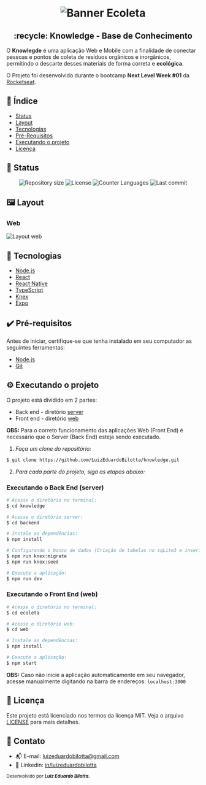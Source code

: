 <h1 align="center">
  <img src="./images/web-principal.png" alt="Banner Ecoleta"/>
</h1>

<h2 align="center">:recycle: Knowledge - Base de Conhecimento</h2>
<p> 
  O <strong>Knowlegde</strong> é uma aplicação Web e Mobile com a finalidade de conectar pessoas e pontos de coleta de resíduos orgânicos e inorgânicos, permitindo o descarte desses materiais de forma correta e <strong>ecológica</strong>.
  
  O Projeto foi desenvolvido durante o bootcamp <strong>Next Level Week #01</strong> da [Rocketseat](https://rocketseat.com.br/).
</p>

## :dart: Índice
- [Status](#status)
- [Layout](#layout)
- [Tecnologias](#tecnologias)
- [Pré-Requisitos](#pre-requisitos)
- [Executando o projeto](#executando-o-projeto)
- [Licença](#licença)

## :game_die: Status
<p align="center">
  <img src="https://img.shields.io/github/repo-size/LuizEduardoBilotta/knowledge?style=for-the-badge" alt="Repository size">
  <img src="https://img.shields.io/github/license/LuizEduardoBilotta/knowledge?style=for-the-badge" alt="License">
  <img src="https://img.shields.io/github/languages/count/LuizEduardoBilotta/knowledge?style=for-the-badge&color=eb152a" alt="Counter Languages">
  <img src="https://img.shields.io/github/last-commit/LuizEduardoBilotta/knowledge?style=for-the-badge&color=f50cbb" alt="Last commit">
</p>

## :framed_picture: Layout

### Web
<img src="./images/apresentacao.png" alt="Layout web" title="Layout web">

## :toolbox: Tecnologias
- [Node.js](https://nodejs.org/)
- [React](https://reactjs.org)
- [React Native](https://reactnative.dev/)
- [TypeScript](https://www.typescriptlang.org/)
- [Knex](http://knexjs.org/)
- [Expo](https://expo.io/)

## :heavy_check_mark: Pré-requisitos
Antes de iniciar, certifique-se que tenha instalado em seu computador as seguintes ferramentas:
- [Node.js](https://nodejs.org/)
- [Git](https://git-scm.com/downloads)

## :gear: Executando o projeto
O projeto está dividido em 2 partes:
- Back end - diretório [server](./server)
- Front end - diretório [web](./web)

**OBS:** Para o correto funcionamento das aplicações Web (Front End) é necessário que o Server (Back End) esteja sendo executado.

1. *Faça um clone do repositório:*

```sh
$ git clone https://github.com/LuizEduardoBilotta/knowledge.git
```

2. *Para cada parte do projeto, siga as etapas abaixo:*

### Executando o Back End (server)

```sh
# Acesse o diretório no terminal:
$ cd knowledge

# Acesse o diretório server:
$ cd backend

# Instale as dependências:
$ npm install

# Configurando o banco de dados (Criação de tabelas no sqLite3 e inserindo os itens pré-cadastrados):
$ npm run knex:migrate
$ npm run knex:seed

# Execute a aplicação:
$ npm run dev
```

### Executando o Front End (web)

```sh
# Acesse o diretório no terminal:
$ cd ecoleta

# Acesse o diretório web:
$ cd web

# Instale as dependências:
$ npm install

# Execute a aplicação:
$ npm start
```

**OBS:** Caso não inicie a aplicação automaticamente em seu navegador, acesse manualmente digitando na barra de endereços: `localhost:3000`

## :bookmark_tabs: Licença
Este projeto está licenciado nos termos da licença MIT. Veja o arquivo [LICENSE](./LICENSE) para mais detalhes.

## :jigsaw: Contato
- :mailbox_with_mail: E-mail: <a href="mailto:luizeduardobilotta@gmail.com">luizeduardobilotta@gmail.com</a>
- :pushpin: Linkedin: [in/luizeduardobilotta](https://www.linkedin.com/in/luizeduardobilotta)

<sup>Desenvolvido por <i><strong>Luiz Eduardo Bilotta.</i></strong></sup>
